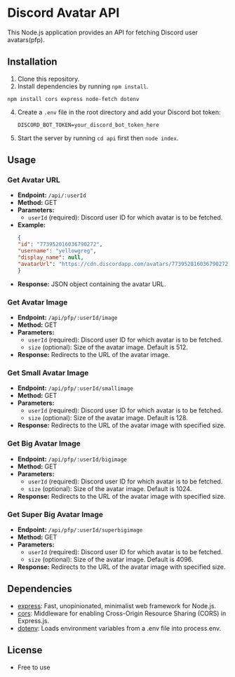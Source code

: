 # Discord Avatar API

This Node.js application provides an API for fetching Discord user avatars(pfp).

## Installation

1. Clone this repository.
2. Install dependencies by running `npm install`.
```
npm install cors express node-fetch dotenv
```
4. Create a `.env` file in the root directory and add your Discord bot token:
   ```
   DISCORD_BOT_TOKEN=your_discord_bot_token_here
   ```
5. Start the server by running `cd api` first then `node index`.

## Usage

### Get Avatar URL

- **Endpoint:** `/api/:userId`
- **Method:** GET
- **Parameters:**
  - `userId` (required): Discord user ID for which avatar is to be fetched.
- **Example:**
  ```json
  {
  "id": "773952016036790272",
  "username": "yellowgreg",
  "display_name": null,
  "avatarUrl": "https://cdn.discordapp.com/avatars/773952016036790272/cfe9480144d80fbf9625abf9e66a0b9b.png?size=128"
  }
  ```
- **Response:** JSON object containing the avatar URL.

### Get Avatar Image

- **Endpoint:** `/api/pfp/:userId/image`
- **Method:** GET
- **Parameters:**
  - `userId` (required): Discord user ID for which avatar is to be fetched.
  - `size` (optional): Size of the avatar image. Default is 512.
- **Response:** Redirects to the URL of the avatar image.

### Get Small Avatar Image

- **Endpoint:** `/api/pfp/:userId/smallimage`
- **Method:** GET
- **Parameters:**
  - `userId` (required): Discord user ID for which avatar is to be fetched.
  - `size` (optional): Size of the avatar image. Default is 128.
- **Response:** Redirects to the URL of the avatar image with specified size.

### Get Big Avatar Image

- **Endpoint:** `/api/pfp/:userId/bigimage`
- **Method:** GET
- **Parameters:**
  - `userId` (required): Discord user ID for which avatar is to be fetched.
  - `size` (optional): Size of the avatar image. Default is 1024.
- **Response:** Redirects to the URL of the avatar image with specified size.

### Get Super Big Avatar Image

- **Endpoint:** `/api/pfp/:userId/superbigimage`
- **Method:** GET
- **Parameters:**
  - `userId` (required): Discord user ID for which avatar is to be fetched.
  - `size` (optional): Size of the avatar image. Default is 4096.
- **Response:** Redirects to the URL of the avatar image with specified size.

## Dependencies

- [express](https://www.npmjs.com/package/express): Fast, unopinionated, minimalist web framework for Node.js.
- [cors](https://www.npmjs.com/package/cors): Middleware for enabling Cross-Origin Resource Sharing (CORS) in Express.js.
- [dotenv](https://www.npmjs.com/package/dotenv): Loads environment variables from a .env file into process.env.

## License

- Free to use
